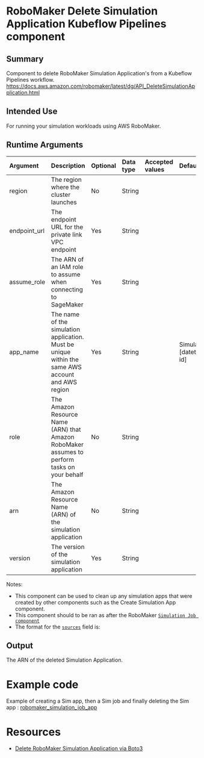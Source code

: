 # RoboMaker Delete Simulation Application Kubeflow Pipelines component

## Summary
Component to delete RoboMaker Simulation Application's from a Kubeflow Pipelines workflow.
https://docs.aws.amazon.com/robomaker/latest/dg/API_DeleteSimulationApplication.html

## Intended Use
For running your simulation workloads using AWS RoboMaker.

## Runtime Arguments
Argument        | Description                 | Optional   | Data type  | Accepted values | Default    |
:---            | :----------                 | :----------| :----------| :----------     | :----------|
region | The region where the cluster launches | No | String | | |
endpoint_url | The endpoint URL for the private link VPC endpoint | Yes | String | | |
assume_role | The ARN of an IAM role to assume when connecting to SageMaker | Yes | String | | |
app_name | The name of the simulation application. Must be unique within the same AWS account and AWS region | Yes | String | | SimulationApplication-[datetime]-[random id]|
role | The Amazon Resource Name (ARN) that Amazon RoboMaker assumes to perform tasks on your behalf | No | String | | |
arn | The Amazon Resource Name (ARN) of the simulation application | No | String | | |
version | The version of the simulation application | Yes | String | | |

Notes:
* This component can be used to clean up any simulation apps that were created by other components such as the Create Simulation App component.
* This component should to be ran as after the RoboMaker [`Simulation Job component`](https://github.com/kubeflow/pipelines/tree/master/components/aws/sagemaker/simulation_job/README.md)
* The format for the [`sources`](https://docs.aws.amazon.com/robomaker/latest/dg/API_SourceConfig.html) field is:


## Output
The ARN of the deleted Simulation Application.

# Example code
Example of creating a Sim app, then a Sim job and finally deleting the Sim app : [robomaker_simulation_job_app](https://github.com/kubeflow/pipelines/tree/master/samples/contrib/aws-samples/robomaker_simulation/robomaker_simulation_job_app.py)

# Resources
* [Delete RoboMaker Simulation Application via Boto3](https://boto3.amazonaws.com/v1/documentation/api/latest/reference/services/robomaker.html#RoboMaker.Client.delete_simulation_application)
